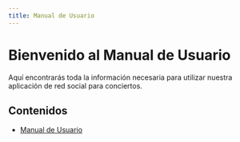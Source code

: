```yaml
---
title: Manual de Usuario
---
```


# Bienvenido al Manual de Usuario

Aquí encontrarás toda la información necesaria para utilizar nuestra aplicación de red social para conciertos.

## Contenidos
- [Manual de Usuario](manual-usuario.md)
